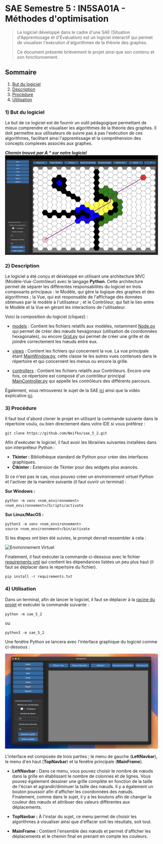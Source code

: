 # SAE Semestre 5 : IN5SA01A - Méthodes d'optimisation

>Le logiciel développé dans le cadre d'une SAE (Situation d'Apprentissage et d'Évaluation) est un logiciel interactif qui permet de visualiser l'exécution d'algorithmes de la théorie des graphes.
>
>Ce document présente brièvement le projet ainsi que son contenu et son fonctionnement.

## Sommaire
1. [But du logiciel](#1-but-du-logiciel)
2. [Description](#2-description)
3. [Procédure](#3-procédure)
4. [Utilisation](#4-utilisation)


### 1) But du logiciel
Le but de ce logiciel est de fournir un outil pédagogique permettant de mieux comprendre et visualiser les algorithmes de la théorie des graphes. Il doit permettre aux utilisateurs de suivre pas à pas l'exécution de ces algorithmes, facilitant ainsi l'apprentissage et la compréhension des concepts complexes associés aux graphes.  


***Chemin trouvé par A * sur notre logiciel***
![Algo A* de notre logiciel](./documents/image_but_du_logiciel.png)


### 2) Description  
Le logiciel a été conçu et développé en utilisant une architecture MVC (Modèle-Vue-Contrôleur) avec le langage **Python**. Cette architecture permet de séparer les différentes responsabilités du logiciel en trois composants principaux : le Modèle, qui gère la logique des graphes et des algorithmes ; la Vue, qui est responsable de l'affichage des données obtenues par le modèle à l'utilisateur ; et le Contrôleur, qui fait le lien entre le Modèle et la Vue en gérant les interactions de l'utilisateur. 

Voici la composition du logiciel (cliquez) :  
* [models](./sae_5_2/models/) : Contient les fichiers relatifs aux modèles, notamment [Node.py](./sae_5_2/models/Node.py) qui permet de créer des nœuds hexagonaux (utilisation de coordonnées hexagonales), ou encore [Grid.py](./sae_5_2/models/Grid.py) qui permet de créer une grille et de joindre correctement les nœuds entre eux.  

* [views](./sae_5_2/views/) : Contient les fichiers qui concernent la vue. La vue principale étant [MainWindow.py](./sae_5_2/views/MainWindow.py), cette classe lie les autres vues contenues dans le répertoire et qui concernent les menus ou encore la grille.  

* [controllers](./sae_5_2/controllers/) : Contient les fichiers relatifs aux Contrôleurs. Encore une fois, ce répertoire est composé d'un contrôleur principal [MainController.py](./sae_5_2/controllers/MainController.py) qui appelle les contrôleurs des différents parcours.

Également, vous retrouverez le sujet de la SAE [ici](./documents/topic.md) ainsi que la vidéo explicative [ici](./documents/hexagones2.mp4).


### 3) Procédure  

Il faut tout d'abord cloner le projet en utilisant la commande suivante dans le répertoire voulu, ou bien directement dans votre IDE si vous préférez : 

```shell
git clone https://github.com/Neifko/sae_5_2.git
```

Afin d'exécuter le logiciel, il faut avoir les librairies suivantes installées dans son interpréteur Python : 

* **Tkinter :** Bibliothèque standard de Python pour créer des interfaces graphiques.
* **Ctkinter :** Extension de Tkinter pour des widgets plus avancés.

Si ce n'est pas le cas, vous pouvez créer un environnement virtuel Python et l'activer de la manière suivante (il faut ouvrir un terminal) :

**Sur Windows :**
```shell
python -m venv <nom_environnement>
<nom_environnement>/Scripts/activate
```

**Sur Linux/MacOS :** 
```shell
python3 -m venv <nom_environnement>
source <nom_environnement>/bin/activate
```

Si les étapes ont bien été suivies, le prompt devrait ressembler à cela : 

![Environnement Virtuel](./documents/image_procédure.png)

Finalement, il faut exécuter la commande ci-dessous avec le fichier [requirements.yml](./config/requirements.yml) qui contient les dépendances listées un peu plus haut (il faut se déplacer dans le répertoire du fichier).

```shell
pip install -r requirements.txt
```

### 4) Utilisation

Dans un terminal, afin de lancer le logiciel, il faut se déplacer à la [racine du projet](./) et exécuter la commande suivante : 

```shell
python -m sae_5_2
```
ou
```
python3 -m sae_5_2
```
Une fenêtre Python se lancera avec l'interface graphique du logiciel comme ci-dessous : 

![Utilisation 1](./documents/image_utilisation_1.png)

L'interface est composée de trois parties ; le menu de gauche (**LeftNavbar**), le menu d'en haut (**TopNavbar**) et la fenêtre principale (**MainFrame**).

* **LeftNavbar :** Dans ce menu, vous pouvez choisir le nombre de nœuds dans la grille en établissant le nombre de colonnes et de lignes. Vous pouvez également dessiner une grille complète en fonction de la taille de l'écran et agrandir/diminuer la taille des nœuds. Il y a également un bouton poussoir afin d'afficher les coordonnées des nœuds. Finalement, comme dans le sujet, il y a les boutons afin de changer la couleur des nœuds et attribuer des valeurs différentes aux déplacements.

* **TopNavbar :** À l'instar du sujet, ce menu permet de choisir les algorithmes à visualiser ainsi que d'effacer soit les résultats, soit tout.  

* **MainFrame :** Contient l'ensemble des nœuds et permet d'afficher les déplacements et le chemin final en prenant en compte les couleurs.
